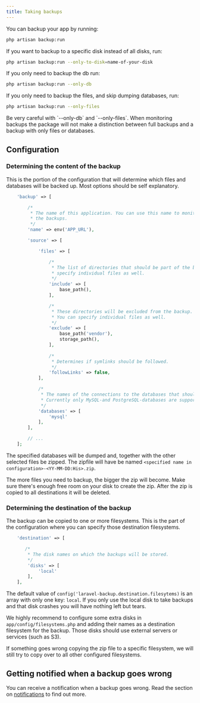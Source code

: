 ```yaml
---
title: Taking backups
---
```


You can backup your app by running:

```bash
php artisan backup:run
```

If you want to backup to a specific disk instead of all disks, run:

```bash
php artisan backup:run --only-to-disk=name-of-your-disk
```

If you only need to backup the db run:

```bash
php artisan backup:run --only-db
```

If you only need to backup the files, and skip dumping databases, run:

```bash
php artisan backup:run --only-files
```

<div class="alert -warning">
Be very careful with `--only-db` and `--only-files`. When monitoring backups the package will not make
a distinction between full backups and a backup with only files or databases.
</div>


## Configuration

### Determining the content of the backup

This is the portion of the configuration that will determine which files and databases will be backed up. Most options should be self explanatory.

```php
    'backup' => [

        /*
         * The name of this application. You can use this name to monitor
         * the backups.
         */
        'name' => env('APP_URL'),

        'source' => [

            'files' => [

                /*
                 * The list of directories that should be part of the backup. You can
                 * specify individual files as well.
                 */
                'include' => [
                    base_path(),
                ],

                /*
                 * These directories will be excluded from the backup.
                 * You can specify individual files as well.
                 */
                'exclude' => [
                    base_path('vendor'),
                    storage_path(),
                ],
                
                /*
                 * Determines if symlinks should be followed.
                 */
                'followLinks' => false,
            ],

            /*
             * The names of the connections to the databases that should be part of the backup.
             * Currently only MySQL-and PostgreSQL-databases are supported.
             */
            'databases' => [
                'mysql'
            ],
        ],

        // ...
    ];
```

The specified databases will be dumped and, together with the other selected files be zipped. The zipfile will have be named `<specified name in configuration>-<YY-MM-DD:His>.zip`.
 
The more files you need to backup, the bigger the zip will become. Make sure there's enough free room on your disk to create the zip. After the zip is copied to all destinations it will be deleted.
 
### Determining the destination of the backup

The backup can be copied to one or more filesystems. This is the part of the configuration where you can specify those destination filesystems.

```php
    'destination' => [

       /*
        * The disk names on which the backups will be stored. 
        */
        'disks' => [
            'local'
        ],
    ],
```

The default value of `config('laravel-backup.destination.filesytems)` is an array with only one key: `local`. If you only use the local disk to take backups and that disk crashes you will have nothing left but tears.

We highly recommend to configure some extra disks in `app/config/filesystems.php` and adding their names as a destination filesystem for the backup. Those disks should use external servers or services (such as S3).

If something goes wrong copying the zip file to a specific filesystem, we will still try to copy over to all other configured filesystems.

## Getting notified when a backup goes wrong

You can receive a notification when a backup goes wrong. Read
the section on [notifications](/laravel-backup/v3/sending-notifications/overview) to find out more.
